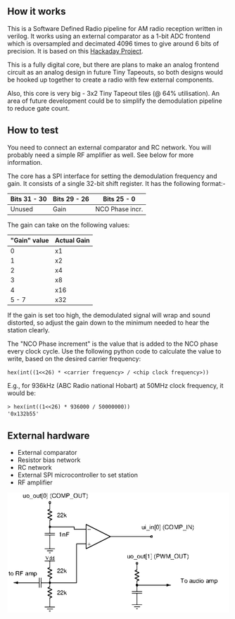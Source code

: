 <!---

This file is used to generate your project datasheet. Please fill in the information below and delete any unused
sections.

You can also include images in this folder and reference them in the markdown. Each image must be less than
512 kb in size, and the combined size of all images must be less than 1 MB.
-->

## How it works

This is a Software Defined Radio pipeline for AM radio reception written in verilog. It works using
an external comparator as a 1-bit ADC frontend which is oversampled and decimated 4096 times to give
around 6 bits of precision. It is based on this [Hackaday Project](https://hackaday.io/project/170916-fpga-3-r-1-c-mw-and-sw-sdr-receiver). 

This is a fully digital core, but there are plans to make an analog frontend circuit as an analog design in future Tiny Tapeouts, so both designs would be hooked up together to create a radio with few external components.

Also, this core is very big - 3x2 Tiny Tapeout tiles (@ 64% utilisation). An area of future development could be to simplify the demodulation pipeline to reduce gate count.

## How to test

You need to connect an external comparator and RC network. You will probably need a simple RF amplifier as well. See below for more information.

The core has a SPI interface for setting the demodulation frequency and gain. It consists of a single
32-bit shift register. It has the following format:-

| Bits 31 - 30| Bits 29 - 26 | Bits 25 - 0     |
|-------------|--------------|-----------------|
|    Unused   |   Gain       |  NCO Phase incr.|

The gain can take on the following values:

|  "Gain" value| Actual Gain|
|--------------|------------|
|     0        |   x1       |
|     1        |   x2       |
|     2        |   x4       |
|     3        |   x8       |
|     4        |   x16      |
|     5 - 7    |   x32      |

If the gain is set too high, the demodulated signal will wrap and sound distorted, so adjust the gain down to the minimum needed to hear the station clearly.

The "NCO Phase increment" is the value that is added to the NCO phase every clock cycle. Use the following python code to calculate the value to write, based on the desired carrier frequency:

    hex(int((1<<26) * <carrier frequency> / <chip clock frequency>))

E.g., for 936kHz (ABC Radio national Hobart) at 50MHz clock frequency, it would be:

    > hex(int((1<<26) * 936000 / 50000000))
    '0x132b55'

## External hardware

- External comparator
- Resistor bias network
- RC network
- External SPI microcontroller to set station
- RF amplifier

![Alt text](schematic.png "the schematic for the external circuitry")
